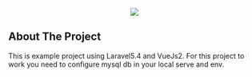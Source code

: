 <p align="center"><img src="https://laravel.com/assets/img/components/logo-laravel.svg"></p>


## About The Project

This is example project using Laravel5.4 and VueJs2.
For this project to work you need to configure mysql db in your local serve and env.
